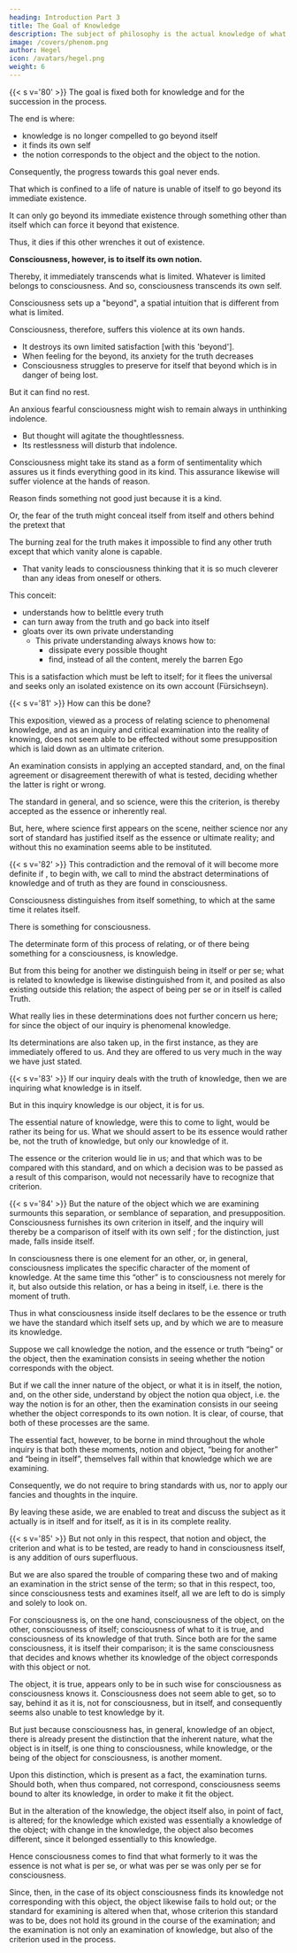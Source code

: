```yaml
---
heading: Introduction Part 3
title: The Goal of Knowledge
description: The subject of philosophy is the actual knowledge of what truly is.
image: /covers/phenom.png
author: Hegel
icon: /avatars/hegel.png
weight: 6
---
```



{{< s v='80' >}} The goal is fixed both for knowledge and for the succession in the process. 

The end is where:
- knowledge is no longer compelled to go beyond itself
- it finds its own self
- the notion corresponds to the object and the object to the notion. 

Consequently, the progress towards this goal never ends. 
  <!-- is without a halt. -->
<!-- , and at no earlier stage is satisfaction to be found.  -->

That which is confined to a life of nature is unable of itself to go beyond its immediate existence.

It can only go beyond its immediate existence through something other than itself which can force it beyond that existence. 

Thus, it dies if this other wrenches it out of existence. 

<!-- it is forced beyond that; and to be thus  out of its setting is its death. -->

**Consciousness, however, is to itself its own notion.**

Thereby, it immediately transcends what is limited. Whatever is limited belongs to consciousness. And so, consciousness transcends its own self.

Consciousness sets up a "beyond", a spatial intuition that is different from what is limited.

<!-- Along with the particular there is at the same time set up the “beyond”, were this only, as in . -->

Consciousness, therefore, suffers this violence at its own hands.
- It destroys its own limited satisfaction [with this 'beyond']. 
- When feeling for the beyond, its anxiety for the truth decreases
- Consciousness struggles to preserve for itself that beyond which is in danger of being lost. 

But it can find no rest.

An anxious fearful consciousness might wish to remain always in unthinking indolence.
- But thought will agitate the thoughtlessness.
- Its restlessness will disturb that indolence. 

Consciousness might take its stand as a form of sentimentality which assures us it finds everything good in its kind. This assurance likewise will suffer violence at the hands of reason.

Reason finds something not good just because it is a kind. 

Or, the fear of the truth might conceal itself from itself and others behind the pretext that 

The burning zeal for the truth makes it impossible to find any other truth except that which vanity alone is capable.
- That vanity leads to consciousness thinking that it is so much cleverer than any ideas from oneself or others.

This conceit:
- understands how to belittle every truth
- can turn away from the truth and go  back into itself
- gloats over its own private understanding
  - This private understanding always knows how to:
    - dissipate every possible thought
   	- find, instead of all the content, merely the barren Ego

This is a satisfaction which must be left to itself; for it flees the universal and seeks only an isolated existence on its own account (Fürsichseyn).


{{< s v='81' >}} How can this be done?

This exposition, viewed as a process of relating science to phenomenal knowledge, and as an inquiry and critical examination into the reality of knowing, does not seem able to be effected without some presupposition which is laid down as an ultimate criterion. 

An examination consists in applying an accepted standard, and, on the final agreement or disagreement therewith of what is tested, deciding whether the latter is right or wrong.

The standard in general, and so science, were this the criterion, is thereby accepted as the essence or inherently real. 

But, here, where science first appears on the scene, neither science nor any sort of standard has justified itself as the essence or ultimate reality; and without this no examination seems able to be instituted.


{{< s v='82' >}} This contradiction and the removal of it will become more definite if , to begin with, we call to mind the abstract determinations of knowledge and of truth as they are found in consciousness. 

Consciousness distinguishes from itself something, to which at the same time it relates itself. 

There is something for consciousness. 

The determinate form of this process of relating, or of there being something for a consciousness, is knowledge. 

But from this being for another we distinguish being in itself or per se; what is related to knowledge is likewise distinguished from it, and posited as also existing outside this relation; the aspect of being per se or in itself is called Truth. 

What really lies in these determinations does not further concern us here; for since the object of our inquiry is phenomenal knowledge.

Its determinations are also taken up, in the first instance, as they are immediately offered to us. And they are offered to us very much in the way we have just stated.


{{< s v='83' >}} If our inquiry deals with the truth of knowledge, then we are inquiring what knowledge is in itself. 

But in this inquiry knowledge is our object, it is for us. 

The essential nature of knowledge, were this to come to light, would be rather its being for us. What we should assert to be its essence would rather be, not the truth of knowledge, but only our knowledge of it. 

The essence or the criterion would lie in us; and that which was to be compared with this standard, and on which a decision was to be passed as a result of this comparison, would not necessarily have to recognize that criterion.


{{< s v='84' >}} But the nature of the object which we are examining surmounts this separation, or semblance of separation, and presupposition. Consciousness furnishes its own criterion in itself, and the inquiry will thereby be a comparison of itself with its own self ; for the distinction, just made, falls inside itself.

In consciousness there is one element for an other, or, in general, consciousness implicates the specific character of the moment of knowledge. At the same time this “other” is to consciousness not merely for it, but also outside this relation, or has a being in itself, i.e. there is the moment of truth.

Thus in what consciousness inside itself declares to be the essence or truth we have the standard which itself sets up, and by which we are to measure its knowledge.


<!-- 16.  -->

Suppose we call knowledge the notion, and the essence or truth “being” or the object, then the examination consists in seeing whether the notion corresponds with the object. 

But if we call the inner nature of the object, or what it is in itself, the notion, and, on the other side, understand by object the notion qua object, i.e. the way the notion is for an other, then the examination consists in our seeing whether the object corresponds to its own notion. It is clear, of course, that both of these processes are the same. 

The essential fact, however, to be borne in mind throughout the whole inquiry is that both these moments, notion and object, “being for another” and “being in itself”, themselves fall within that knowledge which we are examining. 

Consequently, we do not require to bring standards with us, nor to apply our fancies and thoughts in the inquire. 

By leaving these aside, we are enabled to treat and discuss the subject as it actually is in itself and for itself, as it is in its complete reality.


{{< s v='85' >}} But not only in this respect, that notion and object, the criterion and what is to be tested, are ready to hand in consciousness itself, is any addition of ours superfluous.

But we are also spared the trouble of comparing these two and of making an examination in the strict sense of the term; so that in this respect, too, since consciousness tests and examines itself, all we are left to do is simply and solely to look on. 

For consciousness is, on the one hand, consciousness of the object, on the other, consciousness of itself; consciousness of what to it is true, and consciousness of its knowledge of that truth. Since both are for the same consciousness, it is itself their comparison; it is the same consciousness that decides and knows whether its knowledge of the object corresponds with this object or not. 

The object, it is true, appears only to be in such wise for consciousness as consciousness knows it. Consciousness does not seem able to get, so to say, behind it as it is, not for consciousness, but in itself, and consequently seems also unable to test knowledge by it. 

But just because consciousness has, in general, knowledge of an object, there is already present the distinction that the inherent nature, what the object is in itself, is one thing to consciousness, while knowledge, or the being of the object for consciousness, is another moment.

Upon this distinction, which is present as a fact, the examination turns. Should both, when thus compared, not correspond, consciousness seems bound to alter its knowledge, in order to make it fit the object. 

But in the alteration of the knowledge, the object itself also, in point of fact, is altered; for the knowledge which existed was essentially a knowledge of the object; with change in the knowledge, the object also becomes different, since it belonged essentially to this knowledge. 

Hence consciousness comes to find that what formerly to it was the essence is not what is per se, or what was per se was only per se for consciousness. 

Since, then, in the case of its object consciousness finds its knowledge not corresponding with this object, the object likewise fails to hold out; or the standard for examining is altered when that, whose criterion this standard was to be, does not hold its ground in the course of the examination; and the examination is not only an examination of knowledge, but also of the criterion used in the process.

